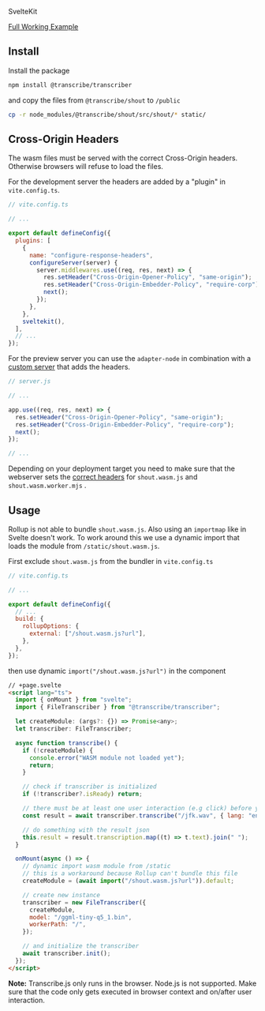 SvelteKit

[Full Working Example](https://github.com/TranscribeJs/examples/tree/main/svelte-kit)

## Install

Install the package

```bash
npm install @transcribe/transcriber
```

and copy the files from `@transcribe/shout` to `/public`

```bash
cp -r node_modules/@transcribe/shout/src/shout/* static/
```

## Cross-Origin Headers

The wasm files must be served with the correct Cross-Origin headers. Otherwise browsers will refuse to load the files.

For the development server the headers are added by a "plugin" in `vite.config.ts`.

```js
// vite.config.ts

// ...

export default defineConfig({
  plugins: [
    {
      name: "configure-response-headers",
      configureServer(server) {
        server.middlewares.use((req, res, next) => {
          res.setHeader("Cross-Origin-Opener-Policy", "same-origin");
          res.setHeader("Cross-Origin-Embedder-Policy", "require-corp");
          next();
        });
      },
    },
    sveltekit(),
  ],
  // ...
});
```

For the preview server you can use the `adapter-node` in combination with a [custom server](https://svelte.dev/docs/kit/adapter-node#Custom-server) that adds the headers.

```js
// server.js

// ...

app.use((req, res, next) => {
  res.setHeader("Cross-Origin-Opener-Policy", "same-origin");
  res.setHeader("Cross-Origin-Embedder-Policy", "require-corp");
  next();
});

// ...
```

Depending on your deployment target you need to make sure that the webserver sets the [correct headers](/docs/prerequisite) for `shout.wasm.js` and `shout.wasm.worker.mjs` .

## Usage

Rollup is not able to bundle `shout.wasm.js`. Also using an `importmap` like in Svelte doesn't work. To work around this we use a dynamic import that loads the module from `/static/shout.wasm.js`.

First exclude `shout.wasm.js` from the bundler in `vite.config.ts`

```js
// vite.config.ts

// ...

export default defineConfig({
  // ...
  build: {
    rollupOptions: {
      external: ["/shout.wasm.js?url"],
    },
  },
});
```

then use dynamic `import("/shout.wasm.js?url")` in the component

```html
// +page.svelte
<script lang="ts">
  import { onMount } from "svelte";
  import { FileTranscriber } from "@transcribe/transcriber";

  let createModule: (args?: {}) => Promise<any>;
  let transcriber: FileTranscriber;

  async function transcribe() {
    if (!createModule) {
      console.error("WASM module not loaded yet");
      return;
    }

    // check if transcriber is initialized
    if (!transcriber?.isReady) return;

    // there must be at least one user interaction (e.g click) before you can call this function
    const result = await transcriber.transcribe("/jfk.wav", { lang: "en" });

    // do something with the result json
    this.result = result.transcription.map((t) => t.text).join(" ");
  }

  onMount(async () => {
    // dynamic import wasm module from /static
    // this is a workaround because Rollup can't bundle this file
    createModule = (await import("/shout.wasm.js?url")).default;

    // create new instance
    transcriber = new FileTranscriber({
      createModule,
      model: "/ggml-tiny-q5_1.bin",
      workerPath: "/",
    });

    // and initialize the transcriber
    await transcriber.init();
  });
</script>
```

**Note:** Transcribe.js only runs in the browser. Node.js is not supported. Make sure that the code only gets executed in browser context and on/after user interaction.
